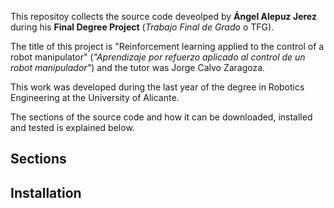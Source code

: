 This repositoy collects the source code deveolped by **Ángel Alepuz Jerez** during his **Final Degree Project** (_Trabajo Final de Grado_ o TFG). 

The title of this project is "Reinforcement learning applied to the control of a robot manipulator" (_"Aprendizaje por refuerzo aplicado al control de un robot manipulador"_) and the tutor was Jorge Calvo Zaragoza.

This work was developed during the last year of the degree in Robotics Engineering at the University of Alicante.

The sections of the source code and how it can be downloaded, installed and tested is explained below.

## Sections


## Installation


